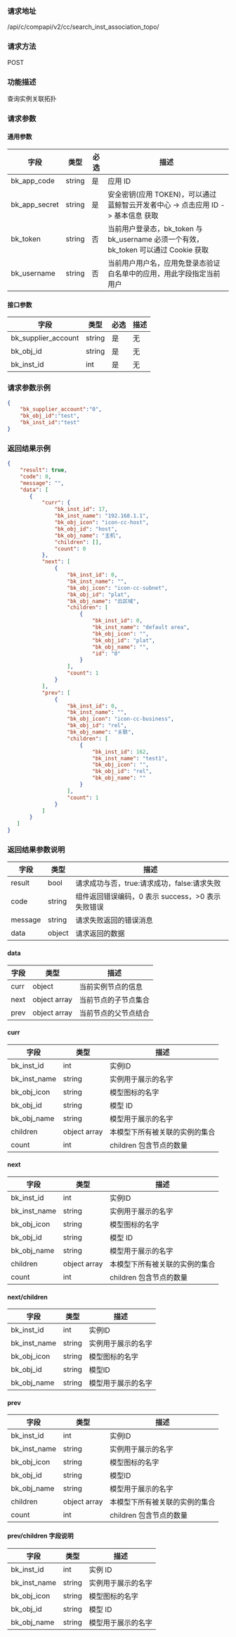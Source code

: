 ### 请求地址

/api/c/compapi/v2/cc/search_inst_association_topo/

### 请求方法

POST

### 功能描述

查询实例关联拓扑

### 请求参数

#### 通用参数

| 字段 | 类型 | 必选 | 描述 |
|-----------|------------|--------|------------|
| bk_app_code | string | 是 | 应用 ID |
| bk_app_secret| string | 是 | 安全密钥(应用 TOKEN)，可以通过 蓝鲸智云开发者中心 -&gt; 点击应用 ID -&gt; 基本信息 获取 |
| bk_token | string | 否 | 当前用户登录态，bk_token 与 bk_username 必须一个有效，bk_token 可以通过 Cookie 获取 |
| bk_username | string | 否 | 当前用户用户名，应用免登录态验证白名单中的应用，用此字段指定当前用户 |

#### 接口参数

| 字段 | 类型 | 必选 | 描述 |
|---------------------|------------|--------|-----------------------------|
| bk_supplier_account |string|是|无|开发商账号|
| bk_obj_id |string|是|无|模型 ID|
| bk_inst_id |int|是|无|实例 ID|


### 请求参数示例

```json
{
    "bk_supplier_account":"0",
    "bk_obj_id":"test",
    "bk_inst_id":"test"
}
```


### 返回结果示例

```json
{
    "result": true,
    "code": 0,
    "message": "",
    "data": [
       {
           "curr": {
               "bk_inst_id": 17,
               "bk_inst_name": "192.168.1.1",
               "bk_obj_icon": "icon-cc-host",
               "bk_obj_id": "host",
               "bk_obj_name": "主机",
               "children": [],
               "count": 0
           },
           "next": [
               {
                   "bk_inst_id": 0,
                   "bk_inst_name": "",
                   "bk_obj_icon": "icon-cc-subnet",
                   "bk_obj_id": "plat",
                   "bk_obj_name": "云区域",
                   "children": [
                       {
                           "bk_inst_id": 0,
                           "bk_inst_name": "default area",
                           "bk_obj_icon": "",
                           "bk_obj_id": "plat",
                           "bk_obj_name": "",
                           "id": "0"
                       }
                   ],
                   "count": 1
               }
           ],
           "prev": [
               {
                   "bk_inst_id": 0,
                   "bk_inst_name": "",
                   "bk_obj_icon": "icon-cc-business",
                   "bk_obj_id": "rel",
                   "bk_obj_name": "关联",
                   "children": [
                       {
                           "bk_inst_id": 162,
                           "bk_inst_name": "test1",
                           "bk_obj_icon": "",
                           "bk_obj_id": "rel",
                           "bk_obj_name": ""
                       }
                   ],
                   "count": 1
               }
           ]
       }
   ]
}
```

### 返回结果参数说明

| 字段 | 类型 | 描述 |
|-----------|-----------|-----------|
| result | bool | 请求成功与否，true:请求成功，false:请求失败 |
| code | string | 组件返回错误编码，0 表示 success，>0 表示失败错误 |
| message | string | 请求失败返回的错误消息 |
| data | object | 请求返回的数据 |

#### data

| 字段 | 类型 | 描述 |
|-----------|--------------|----------------------|
| curr | object | 当前实例节点的信息 |
| next | object array | 当前节点的子节点集合 |
| prev | object array | 当前节点的父节点结合 |


#### curr

| 字段 | 类型 | 描述   |
|--------------|--------------|-------------------------------|
| bk_inst_id | int | 实例ID |
| bk_inst_name | string | 实例用于展示的名字 |
| bk_obj_icon | string | 模型图标的名字 |
| bk_obj_id | string | 模型 ID |
| bk_obj_name | string | 模型用于展示的名字 |
| children | object array | 本模型下所有被关联的实例的集合|
| count | int | children     包含节点的数量 |


#### next

| 字段 | 类型 | 描述    |
|--------------|--------------|--------------------------------|
| bk_inst_id | int | 实例ID|the inst ID |
| bk_inst_name | string | 实例用于展示的名字 |
| bk_obj_icon | string | 模型图标的名字 |
| bk_obj_id | string | 模型 ID  |
| bk_obj_name | string | 模型用于展示的名字 |
| children | object array | 本模型下所有被关联的实例的集合 |
| count | int | children 包含节点的数量 |

#### next/children

| 字段 | 类型 | 描述 |
|--------------|-----------|--------------------|
| bk_inst_id |int | 实例ID |
| bk_inst_name |string | 实例用于展示的名字 |
| bk_obj_icon |string | 模型图标的名字 |
| bk_obj_id |string | 模型ID |
| bk_obj_name |string | 模型用于展示的名字 |



#### prev

| 字段 | 类型 | 描述    |
|--------------|--------------|--------------------------------|
| bk_inst_id | int | 实例ID|the inst ID |
| bk_inst_name | string | 实例用于展示的名字 |
| bk_obj_icon | string | 模型图标的名字 |
| bk_obj_id | string | 模型ID  |
| bk_obj_name | string | 模型用于展示的名字 |
| children | object array | 本模型下所有被关联的实例的集合 |
| count | int | children 包含节点的数量 |

#### prev/children 字段说明

| 字段 | 类型 | 描述 |
|-------------|--------|--------------------|
|bk_inst_id | int | 实例 ID|the inst ID |
|bk_inst_name | string | 实例用于展示的名字 |
|bk_obj_icon | string | 模型图标的名字 |
|bk_obj_id | string | 模型 ID |
|bk_obj_name | string | 模型用于展示的名字 |
